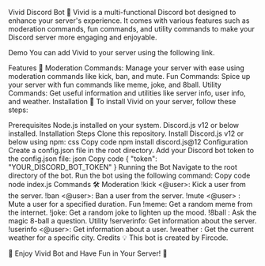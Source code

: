 Vivid Discord Bot 🤖
Vivid is a multi-functional Discord bot designed to enhance your server's experience. It comes with various features such as moderation commands, fun commands, and utility commands to make your Discord server more engaging and enjoyable.

Demo
You can add Vivid to your server using the following link.

Features 🌟
Moderation Commands: Manage your server with ease using moderation commands like kick, ban, and mute.
Fun Commands: Spice up your server with fun commands like meme, joke, and 8ball.
Utility Commands: Get useful information and utilities like server info, user info, and weather.
Installation 🔧
To install Vivid on your server, follow these steps:

Prerequisites
Node.js installed on your system.
Discord.js v12 or below installed.
Installation Steps
Clone this repository.
Install Discord.js v12 or below using npm:
css
Copy code
npm install discord.js@12
Configuration
Create a config.json file in the root directory.
Add your Discord bot token to the config.json file:
json
Copy code
{
  "token": "YOUR_DISCORD_BOT_TOKEN"
}
Running the Bot
Navigate to the root directory of the bot.
Run the bot using the following command:
Copy code
node index.js
Commands 🛠️
Moderation
!kick <@user>: Kick a user from the server.
!ban <@user>: Ban a user from the server.
!mute <@user> <duration>: Mute a user for a specified duration.
Fun
!meme: Get a random meme from the internet.
!joke: Get a random joke to lighten up the mood.
!8ball <question>: Ask the magic 8-ball a question.
Utility
!serverinfo: Get information about the server.
!userinfo <@user>: Get information about a user.
!weather <city>: Get the current weather for a specific city.
Credits 💡
This bot is created by Fircode.

🌟 Enjoy Vivid Bot and Have Fun in Your Server! 🌟
